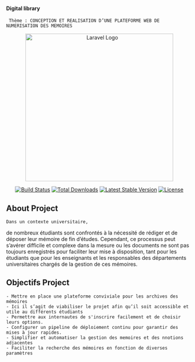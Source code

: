 #### Digital library
     Thème : CONCEPTION ET REALISATION D’UNE PLATEFORME WEB DE NUMERISATION DES MEMOIRES
<p align="center"><a href="https://laravel.com" target="_blank"><img src="https://raw.githubusercontent.com/laravel/art/master/logo-lockup/5%20SVG/2%20CMYK/1%20Full%20Color/laravel-logolockup-cmyk-red.svg" width="400" alt="Laravel Logo"></a></p>

<p align="center">
<a href="https://github.com/laravel/framework/actions"><img src="https://github.com/laravel/framework/workflows/tests/badge.svg" alt="Build Status"></a>
<a href="https://packagist.org/packages/laravel/framework"><img src="https://img.shields.io/packagist/dt/laravel/framework" alt="Total Downloads"></a>
<a href="https://packagist.org/packages/laravel/framework"><img src="https://img.shields.io/packagist/v/laravel/framework" alt="Latest Stable Version"></a>
<a href="https://packagist.org/packages/laravel/framework"><img src="https://img.shields.io/packagist/l/laravel/framework" alt="License"></a>
</p>

## About Project
    Dans un contexte universitaire, 
    
de nombreux étudiants sont confrontés à la nécessité de rédiger et de déposer leur mémoire de fin d’études. Cependant, ce processus peut s’avérer
difficile et complexe dans la mesure ou les documents ne sont pas toujours enregistrés pour
faciliter leur mise à disposition, tant pour les étudiants que pour les enseignants et les
responsables des départements universitaires chargés de la gestion de ces mémoires.

## Objectifs Project

    - Mettre en place une plateforme conviviale pour les archives des mémoires  
    - Ici il s’agit de viabiliser le projet afin qu’il soit accessible et utile au différents étudiants
    - Permettre aux internautes de s'inscrire facilement et de choisir leurs options.
    - Configurer un pipeline de déploiement continu pour garantir des mises à jour rapides.
    - Simplifier et automatiser la gestion des memoires et des nnotions adjacentes 
    - Faciliter la recherche des mémoires en fonction de diverses paramètres 

 
 
